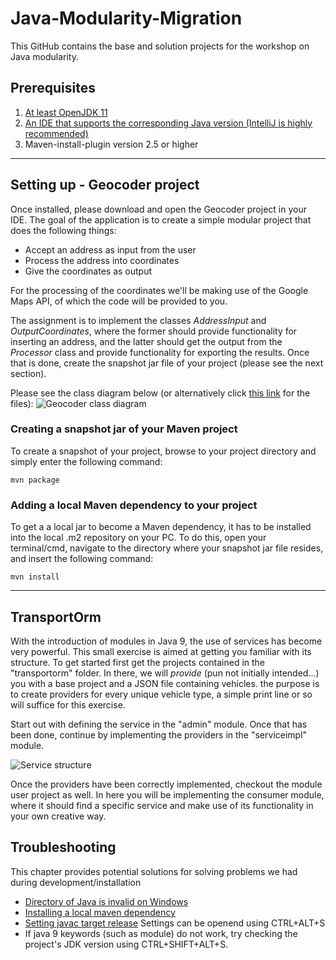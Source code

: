 # Java-Modularity-Migration

This GitHub contains the base and solution projects for the workshop on Java modularity.

## Prerequisites
1. [At least OpenJDK 11](https://jdk.java.net/11/)
2. [An IDE that supports the corresponding Java version (IntelliJ is highly recommended)](https://www.jetbrains.com/idea/download/)
3. Maven-install-plugin version 2.5 or higher

***

## Setting up - Geocoder project
Once installed, please download and open the Geocoder project in your IDE. The goal of the application is to create a simple modular project that does the following things:

* Accept an address as input from the user
* Process the address into coordinates
* Give the coordinates as output

For the processing of the coordinates we'll be making use of the Google Maps API, of which the code will be provided to you.

The assignment is to implement the classes *AddressInput* and *OutputCoordinates*, where the former should provide functionality for inserting an address, and the latter should get the output from the *Processor* class and provide functionality for exporting the results. Once that is done, create the snapshot jar file of your project (please see the next section).

Please see the class diagram below (or alternatively click [this link](https://github.com/sebivenlo/java-modularity-migration/blob/master/img/) for the files):
![Geocoder class diagram](https://github.com/sebivenlo/java-modularity-migration/blob/master/img/Class%20Diagram1.png "Nothing to see here..")

### Creating a snapshot jar of your Maven project
To create a snapshot of your project, browse to your project directory and simply enter the following command:
```shell
mvn package
```

### Adding a local Maven dependency to your project
To get a a local jar to become a Maven dependency, it has to be installed into the local .m2 repository on your PC. To do this, open your terminal/cmd, navigate to the directory where your snapshot jar file resides, and insert the following command: <br />
```shell
mvn install
```

***

## TransportOrm
With the introduction of modules in Java 9, the use of services has become very powerful. This small exercise is aimed at getting you familiar with its structure. To get started first get the projects contained in the "transportorm" folder. In there, we will *provide* (pun not initially intended...) you with a base project and a JSON file containing vehicles. the purpose is to create providers for every unique vehicle type, a simple print line or so will suffice for this exercise.

Start out with defining the service in the "admin" module. Once that has been done, continue by implementing the providers in the "serviceimpl" module. 

![Service structure](https://github.com/sebivenlo/java-modularity-migration/blob/master/img/Servicesample.PNG "Service sample")

Once the providers have been correctly implemented, checkout the module user project as well. In here you will be implementing the consumer module, where it should find a specific service and make use of its functionality in your own creative way.

## Troubleshooting 
This chapter provides potential solutions for solving problems we had during development/installation

* [Directory of Java is invalid on Windows](https://stackoverflow.com/questions/1184056/unable-to-install-maven-on-windows-java-home-is-set-to-an-invalid-directory)
* [Installing a local maven dependency](https://maven.apache.org/guides/mini/guide-3rd-party-jars-local.html)
* [Setting javac target release](https://stackoverflow.com/questions/12900373/idea-javac-source-release-1-7-requires-target-release-1-7/12900859#12900859) Settings can be openend using CTRL+ALT+S
* If java 9 keywords (such as module) do not work, try checking the project's JDK version using CTRL+SHIFT+ALT+S.
